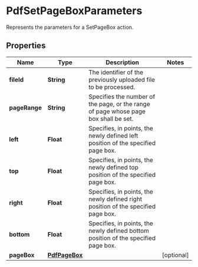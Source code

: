 

# PdfSetPageBoxParameters

Represents the parameters for a SetPageBox action.
## Properties

Name | Type | Description | Notes
------------ | ------------- | ------------- | -------------
**fileId** | **String** | The identifier of the previously uploaded file to be processed. | 
**pageRange** | **String** | Specifies the number of the page, or the range of page whose page box shall be set. | 
**left** | **Float** | Specifies, in points, the newly defined left position of the specified page box. | 
**top** | **Float** | Specifies, in points, the newly defined top position of the specified page box. | 
**right** | **Float** | Specifies, in points, the newly defined right position of the specified page box. | 
**bottom** | **Float** | Specifies, in points, the newly defined bottom position of the specified page box. | 
**pageBox** | [**PdfPageBox**](PdfPageBox.md) |  |  [optional]



